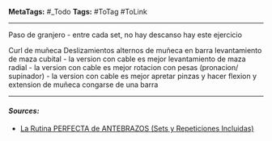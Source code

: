 **MetaTags:** #_Todo
**Tags:** #ToTag #ToLink 
- - -

Paso de granjero - entre cada set, no hay descanso hay este ejercicio

Curl de muñeca
Deslizamientos alternos de muñeca en barra
levantamiento de maza cubital - la version con cable es mejor
levantamiento de maza radial  - la version con cable es mejor
rotacion con pesas (pronacion/ supinador) - la version con cable es mejor
apretar pinzas y hacer flexion y extension de muñeca
congarse de una barra
- - - 
#### ***Sources:***
 - [La Rutina PERFECTA de ANTEBRAZOS (Sets y Repeticiones Incluidas)](https://www.youtube.com/watch?v=lMACGfzbvNU)